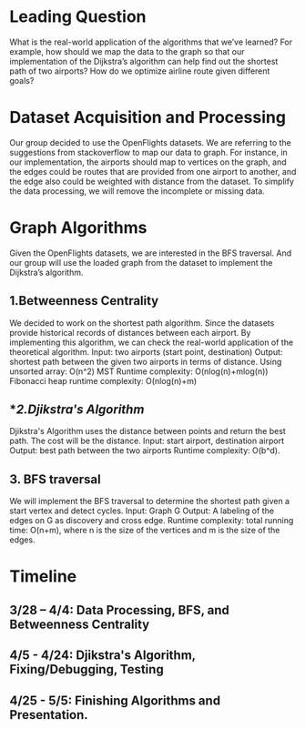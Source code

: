 # **Leading Question**
What is the real-world application of the algorithms that we’ve learned? For example, how should we map the data to the graph so that our implementation of the Dijkstra’s algorithm can help find out the shortest path of two airports? How do we optimize airline route given different goals? 

# **Dataset Acquisition and Processing**
Our group decided to use the OpenFlights datasets. We are referring to the suggestions from stackoverflow to map our data to graph. For instance, in our implementation, the airports should map to vertices on the graph, and the edges could be routes that are provided from one airport to another, and the edge also could be weighted with distance from the dataset. To simplify the data processing, we will remove the incomplete or missing data.

# **Graph Algorithms**
Given the OpenFlights datasets, we are interested in the BFS traversal. And our group will use the loaded graph from the dataset to implement the Dijkstra’s algorithm.

## **1.Betweenness Centrality**
We decided to work on the shortest path algorithm. Since the datasets provide historical records of distances between each airport. By implementing this algorithm, we can check the real-world application of the theoretical algorithm.
Input: two airports (start point, destination)
Output: shortest path between the given two airports in terms of distance.
Using unsorted array: O(n^2)
MST Runtime complexity: O(nlog(n)+mlog(n))
Fibonacci heap runtime complexity: O(nlog(n)+m)

## **2.Djikstra's Algorithm*
Djikstra's Algorithm uses the distance between points and return the best path. The cost will be the distance. 
Input: start airport, destination airport
Output: best path between the two airports
Runtime complexity: O(b^d).

## **3. BFS traversal**
We will implement the BFS traversal to determine the shortest path given a start vertex and detect cycles. 
Input: Graph G
Output: A labeling of the edges on G as discovery and cross edge.
Runtime complexity: total running time: O(n+m), where n is the size of the vertices and m is the size of the edges.

# **Timeline**
3/28 – 4/4: Data Processing, BFS, and Betweenness Centrality
------------------------------------------------------------
4/5 - 4/24: Djikstra's Algorithm, Fixing/Debugging, Testing
------------------------------------------------------------
4/25 - 5/5: Finishing Algorithms and Presentation.
------------------------------------------------------------
